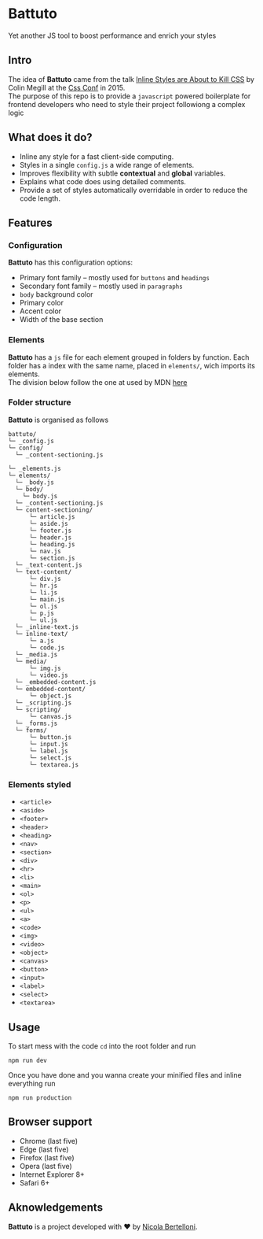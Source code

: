 # Battuto

Yet another JS tool to boost performance and enrich your styles

## Intro

The idea of **Battuto** came from the talk [Inline Styles are About to Kill CSS](https://www.youtube.com/watch?v=NoaxsCi13yQ) by Colin Megill at the [Css Conf](https://cssconf.com) in 2015.<br>
The purpose of this repo is to provide a `javascript` powered boilerplate for frontend developers who need to style their project followiong a complex logic

## What does it do?

- Inline any style for a fast client-side computing.
- Styles in a single `config.js` a wide range of elements.
- Improves flexibility with subtle **contextual** and **global** variables.
- Explains what code does using detailed comments.
- Provide a set of styles automatically overridable in order to reduce the code length.

## Features

### Configuration

**Battuto** has this configuration options:

- Primary font family – mostly used for `buttons` and `headings`
- Secondary font family – mostly used in `paragraphs`
- `body` background color
- Primary color
- Accent color
- Width of the base section

### Elements

**Battuto** has a `js` file for each element grouped in folders by function. Each folder has a index with the same name, placed in `elements/`, wich imports its elements.<br>
The division below follow the one at used by MDN [here](https://developer.mozilla.org/en/docs/Web/HTML/Element)

### Folder structure

**Battuto** is organised as follows

```
battuto/
└─ _config.js
└─ config/
  └─ _content-sectioning.js

└─ _elements.js
└─ elements/
  └─ _body.js
  └─ body/
    └─ body.js
  └─ _content-sectioning.js
  └─ content-sectioning/
      └─ article.js
      └─ aside.js
      └─ footer.js
      └─ header.js
      └─ heading.js
      └─ nav.js
      └─ section.js
  └─ _text-content.js
  └─ text-content/
      └─ div.js
      └─ hr.js
      └─ li.js
      └─ main.js
      └─ ol.js
      └─ p.js
      └─ ul.js
  └─ _inline-text.js
  └─ inline-text/
      └─ a.js
      └─ code.js
  └─ _media.js
  └─ media/
      └─ img.js
      └─ video.js
  └─ _embedded-content.js
  └─ embedded-content/
      └─ object.js
  └─ _scripting.js
  └─ scripting/
      └─ canvas.js
  └─ _forms.js
  └─ forms/
      └─ button.js
      └─ input.js
      └─ label.js
      └─ select.js
      └─ textarea.js
```

### Elements styled

- `<article>`
- `<aside>`
- `<footer>`
- `<header>`
- `<heading>`
- `<nav>`
- `<section>`
- `<div>`
- `<hr>`
- `<li>`
- `<main>`
- `<ol>`
- `<p>`
- `<ul>`
- `<a>`
- `<code>`
- `<img>`
- `<video>`
- `<object>`
- `<canvas>`
- `<button>`
- `<input>`
- `<label>`
- `<select>`
- `<textarea>`

## Usage

To start mess with the code `cd` into the root folder and run

```
npm run dev
```

Once you have done and you wanna create your minified files and inline everything run

```
npm run production
```

## Browser support

- Chrome (last five)
- Edge (last five)
- Firefox (last five)
- Opera (last five)
- Internet Explorer 8+
- Safari 6+

## Aknowledgements

**Battuto** is a project developed with :heart: by [Nicola Bertelloni](mailto:nicola.bertelloni@gmail.com).<br>
